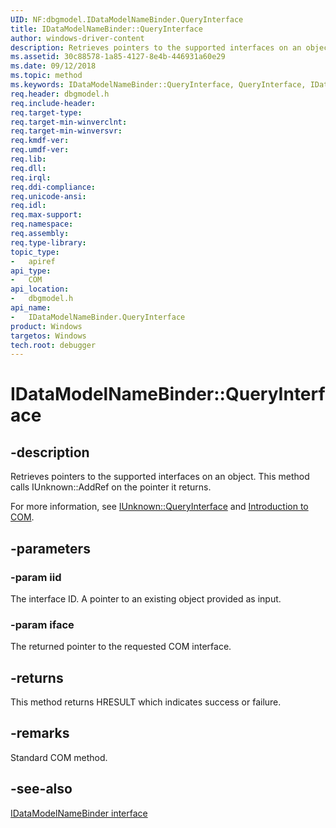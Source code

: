 ```yaml
---
UID: NF:dbgmodel.IDataModelNameBinder.QueryInterface
title: IDataModelNameBinder::QueryInterface
author: windows-driver-content
description: Retrieves pointers to the supported interfaces on an object. This method calls IUnknown::AddRef on the pointer it returns.
ms.assetid: 30c88578-1a85-4127-8e4b-446931a60e29
ms.date: 09/12/2018
ms.topic: method
ms.keywords: IDataModelNameBinder::QueryInterface, QueryInterface, IDataModelNameBinder.QueryInterface, IDataModelNameBinder::QueryInterface, IDataModelNameBinder.QueryInterface
req.header: dbgmodel.h
req.include-header:
req.target-type:
req.target-min-winverclnt:
req.target-min-winversvr:
req.kmdf-ver:
req.umdf-ver:
req.lib:
req.dll:
req.irql: 
req.ddi-compliance:
req.unicode-ansi:
req.idl:
req.max-support:
req.namespace:
req.assembly:
req.type-library: 
topic_type: 
-	apiref
api_type: 
-	COM
api_location: 
-	dbgmodel.h
api_name: 
-	IDataModelNameBinder.QueryInterface
product: Windows
targetos: Windows
tech.root: debugger
---
```


# IDataModelNameBinder::QueryInterface


## -description

Retrieves pointers to the supported interfaces on an object. This method calls IUnknown::AddRef on the pointer it returns. 

For more information, see [IUnknown::QueryInterface](https://docs.microsoft.com/windows/desktop/api/Unknwn/nf-unknwn-iunknown-queryinterface(refiid_void)) and [Introduction to COM](https://docs.microsoft.com/cpp/atl/introduction-to-com).


## -parameters

### -param iid
The interface ID. A pointer to an existing object provided as input. 

### -param iface
The returned pointer to the requested COM interface. 


## -returns
This method returns HRESULT which indicates success or failure.

## -remarks

Standard COM method.


## -see-also

[IDataModelNameBinder interface](nn-dbgmodel-idatamodelnamebinder.md)
